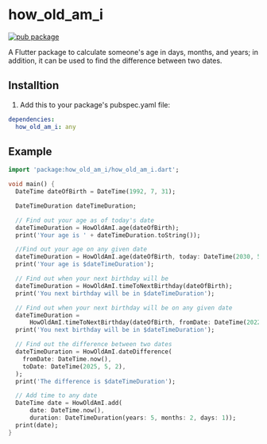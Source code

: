 # how_old_am_i
[![pub package](https://img.shields.io/pub/v/how_old_am_i.svg)](https://pub.dev/packages/how_old_am_i)

A Flutter package to calculate someone's age in days, months, and years; in addition, it can be used to find the difference between two dates.


## Installtion

1. Add this to your package's pubspec.yaml file:

```yaml
dependencies:
  how_old_am_i: any
```

## Example


```dart
import 'package:how_old_am_i/how_old_am_i.dart';

void main() {
  DateTime dateOfBirth = DateTime(1992, 7, 31);

  DateTimeDuration dateTimeDuration;

  // Find out your age as of today's date
  dateTimeDuration = HowOldAmI.age(dateOfBirth);
  print('Your age is ' + dateTimeDuration.toString());

  //Find out your age on any given date
  dateTimeDuration = HowOldAmI.age(dateOfBirth, today: DateTime(2030, 5, 1));
  print('Your age is $dateTimeDuration');

  // Find out when your next birthday will be
  dateTimeDuration = HowOldAmI.timeToNextBirthday(dateOfBirth);
  print('You next birthday will be in $dateTimeDuration');

  // Find out when your next birthday will be on any given date
  dateTimeDuration =
      HowOldAmI.timeToNextBirthday(dateOfBirth, fromDate: DateTime(2022, 8, 2));
  print('You next birthday will be in $dateTimeDuration');

  // Find out the difference between two dates
  dateTimeDuration = HowOldAmI.dateDifference(
    fromDate: DateTime.now(),
    toDate: DateTime(2025, 5, 2),
  );
  print('The difference is $dateTimeDuration');

  // Add time to any date
  DateTime date = HowOldAmI.add(
      date: DateTime.now(),
      duration: DateTimeDuration(years: 5, months: 2, days: 1));
  print(date);
}
```
